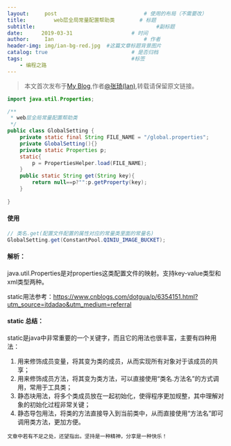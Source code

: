 ```yaml
---
layout:     post             				# 使用的布局（不需要改）
title:         web层全局常量配置帮助类		# 标题 
subtitle:    					  				#副标题
date:      2019-03-31  					# 时间
author:     Ian                  			# 作者
header-img: img/ian-bg-red.jpg	#这篇文章标题背景图片
catalog: true                        	# 是否归档
tags:                              		#标签
    - 编程之路
---
```


> 本文首次发布于[My Blog](http://uniquezhangqi.top),作者[@张琦(Ian)](http://uniquezhangqi.top/about/),转载请保留原文链接。

```java
import java.util.Properties;

/**
 * web层全局常量配置帮助类
 */
public class GlobalSetting {
	private static final String FILE_NAME = "/global.properties";
	private GlobalSetting(){}
	private static Properties p;
	static{
		p = PropertiesHelper.load(FILE_NAME);
	}
	public static String get(String key){
		return null==p?"":p.getProperty(key);
	}
	
}

```

#### 使用
```java
// 类名.get(配置文件配置的属性对应的常量类里面的常量名)
GlobalSetting.get(ConstantPool.QINIU_IMAGE_BUCKET);
```
#### 解析：
java.util.Properties是对properties这类配置文件的映射。支持key-value类型和xml类型两种。

static用法参考：<https://www.cnblogs.com/dotgua/p/6354151.html?utm_source=itdadao&utm_medium=referral>

####  static 总结： 
static是java中非常重要的一个关键字，而且它的用法也很丰富，主要有四种用法：

1. 用来修饰成员变量，将其变为类的成员，从而实现所有对象对于该成员的共享；
2. 用来修饰成员方法，将其变为类方法，可以直接使用“类名.方法名”的方式调用，常用于工具类；
3. 静态块用法，将多个类成员放在一起初始化，使得程序更加规整，其中理解对象的初始化过程非常关键；
4. 静态导包用法，将类的方法直接导入到当前类中，从而直接使用“方法名”即可调用类方法，更加方便。



`文章中若有不足之处，还望指出。坚持是一种精神，分享是一种快乐！`

